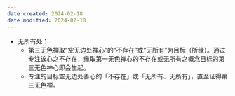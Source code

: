 ```yaml
---
date created: 2024-02-18
date modified: 2024-02-18
---
```

- 无所有处：
    - 第三无色禅取“空无边处禅心”的“不存在”或“无所有”为目标（所缘）。通过专注该心之不存在，缘取第一无色禅心的不存在或无所有之概念目标的第三无色神心即会生起。
    - 专注的目标空无边处善心的「不存在」或「无所有、无所有」，直至证得第三无色禅。
